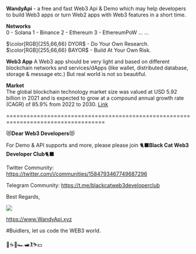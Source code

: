 
**WandyApi** - a free and fast Web3 Api & Demo which may help developers to build Web3 apps or turn Web2 apps with Web3 features in a short time.

**Networks**  
0 - Solana   1 - Binance   2 - Ethereum   3 - EthereumPoW  ... ...  

$\color[RGB]{255,66,66} DYOR$ - Do Your Own Research.  
$\color[RGB]{255,66,66} BAYOR$ - Build At Your Own Risk. 

**Web3 App**
A Web3 app should be very light and based on different blockchain networks and services/dApps (like wallet, distributed database, storage & message etc.)
But real world is not so beautiful.

**Market**  
The global blockchain technology market size was valued at USD 5.92 billion in 2021 and is expected to grow at a compound annual growth rate (CAGR) of 85.9% from 2022 to 2030. [Link](https://www.grandviewresearch.com/industry-analysis/blockchain-technology-market)

===================================================================================

:heart_eyes_cat:**Dear Web3 Developers**:heart_eyes_cat: 

For Demo & API supports and more, please please join :black_cat:**Black Cat Web3 Developer Club**:black_cat:  

Twitter Community: https://twitter.com/i/communities/1584793467749687296

Telegram Community: https://t.me/blackcatweb3developerclub

Best Regards,

![](https://www.wandyapi.xyz/logo192.png)

https://www.WandyApi.xyz

#Buidlers, let us code the WEB3 world.

:cherry_blossom::coffee::beers::racing_car::motor_boat::golfing::skier::dollar:
